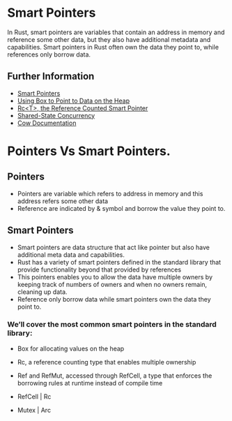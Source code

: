# Smart Pointers

In Rust, smart pointers are variables that contain an address in memory and reference some other data, but they also have additional metadata and capabilities.
Smart pointers in Rust often own the data they point to, while references only borrow data.

## Further Information

- [Smart Pointers](https://doc.rust-lang.org/book/ch15-00-smart-pointers.html)
- [Using Box to Point to Data on the Heap](https://doc.rust-lang.org/book/ch15-01-box.html)
- [Rc\<T\>, the Reference Counted Smart Pointer](https://doc.rust-lang.org/book/ch15-04-rc.html)
- [Shared-State Concurrency](https://doc.rust-lang.org/book/ch16-03-shared-state.html)
- [Cow Documentation](https://doc.rust-lang.org/std/borrow/enum.Cow.html)



# Pointers Vs Smart Pointers.

Pointers
---
 - Pointers are variable which refers to address in memory and this address refers some other data 
 - Reference are indicated by & symbol and borrow the value they point to.

Smart Pointers
---
 - Smart pointers are data structure that act like pointer but also have additional meta data and capabilities.
 - Rust has a variety of smart pointers defined in the standard library that provide functionality beyond that provided by references
 - This pointers enables you to allow the data have multiple owners by keeping track of numbers of owners and when no owners remain, cleaning up data.
 - Reference only borrow data while smart pointers own the data they point to.


### We’ll cover the most common smart pointers in the standard library:

- Box<T> for allocating values on the heap
- Rc<T>, a reference counting type that enables multiple ownership
- Ref<T> and RefMut<T>, accessed through RefCell<T>, a type that enforces the borrowing rules at runtime instead of compile time

- RefCell | Rc
- Mutex | Arc